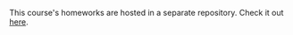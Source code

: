 This course's homeworks are hosted in a separate repository. Check it out [here](https://github.com/kkKaan/scientific-computing-hws).